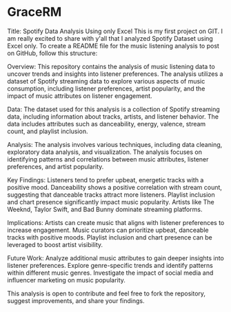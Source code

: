 # GraceRM
Title: Spotify Data Analysis Using only Excel
This is my first project on GIT. I am really excited to share with y'all that I analyzed Spotify Dataset using Excel only. 
To create a README file for the music listening analysis to post on GitHub, follow this structure:

Overview:
This repository contains the analysis of music listening data to uncover trends and insights into listener preferences. The analysis utilizes a dataset of Spotify streaming data to explore various aspects of music consumption, including listener preferences, artist popularity, and the impact of music attributes on listener engagement.

Data:
The dataset used for this analysis is a collection of Spotify streaming data, including information about tracks, artists, and listener behavior. The data includes attributes such as danceability, energy, valence, stream count, and playlist inclusion.

Analysis:
The analysis involves various techniques, including data cleaning, exploratory data analysis, and visualization. The analysis focuses on identifying patterns and correlations between music attributes, listener preferences, and artist popularity.

Key Findings:
Listeners tend to prefer upbeat, energetic tracks with a positive mood.
Danceability shows a positive correlation with stream count, suggesting that danceable tracks attract more listeners.
Playlist inclusion and chart presence significantly impact music popularity.
Artists like The Weeknd, Taylor Swift, and Bad Bunny dominate streaming platforms.

Implications:
Artists can create music that aligns with listener preferences to increase engagement.
Music curators can prioritize upbeat, danceable tracks with positive moods.
Playlist inclusion and chart presence can be leveraged to boost artist visibility.

Future Work:
Analyze additional music attributes to gain deeper insights into listener preferences.
Explore genre-specific trends and identify patterns within different music genres.
Investigate the impact of social media and influencer marketing on music popularity.

This analysis is open to contribute and feel free to fork the repository, suggest improvements, and share your findings.
